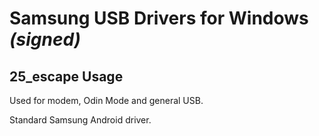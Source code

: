 # Samsung USB Drivers for Windows *(signed)*

## 25_escape Usage

Used for modem, Odin Mode and general USB.

Standard Samsung Android driver.
